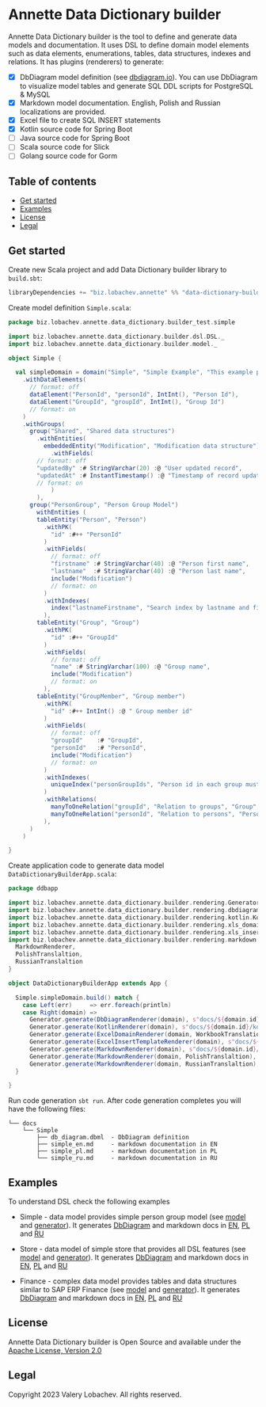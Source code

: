 # Annette Data Dictionary builder

Annette Data Dictionary builder is the tool to define and generate data models and documentation. It uses DSL to define domain model elements 
such as data elements, enumerations, tables, data structures, indexes and relations. It has plugins (renderers) to generate:

* [x] DbDiagram model definition (see [dbdiagram.io](https://dbdiagram.io/)). You can use DbDiagram to 
visualize model tables and generate SQL DDL scripts for PostgreSQL & MySQL 
* [x] Markdown model documentation. English, Polish and Russian localizations are provided. 
* [x] Excel file to create SQL INSERT statements
* [x] Kotlin source code for Spring Boot
* [ ] Java source code for Spring Boot
* [ ] Scala source code for Slick
* [ ] Golang source code for Gorm

## Table of contents

* [Get started](#get-started)
* [Examples](#examples)
* [License](#license)
* [Legal](#legal)

## Get started

Create new Scala project and add Data Dictionary builder library to `build.sbt`:

```sbt
libraryDependencies += "biz.lobachev.annette" %% "data-dictionary-builder" % "0.2.0"
```

Create model definition `Simple.scala`: 

```scala
package biz.lobachev.annette.data_dictionary.builder_test.simple

import biz.lobachev.annette.data_dictionary.builder.dsl.DSL._
import biz.lobachev.annette.data_dictionary.builder.model._

object Simple {

  val simpleDomain = domain("Simple", "Simple Example", "This example provides simple person group data model")
    .withDataElements(
      // format: off
      dataElement("PersonId", "personId", IntInt(), "Person Id"),
      dataElement("GroupId", "groupId", IntInt(), "Group Id")
      // format: on
    )
    .withGroups(
      group("Shared", "Shared data structures")
        .withEntities(
          embeddedEntity("Modification", "Modification data structure")
            .withFields(
        // format: off
        "updatedBy" :# StringVarchar(20) :@ "User updated record",
        "updatedAt" :# InstantTimestamp() :@ "Timestamp of record update"
        // format: on
            )
        ),
      group("PersonGroup", "Person Group Model")
        withEntities (
        tableEntity("Person", "Person")
          .withPK(
            "id" :#++ "PersonId"
          )
          .withFields(
            // format: off
            "firstname" :# StringVarchar(40) :@ "Person first name",
            "lastname"  :# StringVarchar(40) :@ "Person last name",
            include("Modification")
            // format: on
          )
          .withIndexes(
            index("lastnameFirstname", "Search index by lastname and firstname", "lastname", "firstname")
          ),
        tableEntity("Group", "Group")
          .withPK(
            "id" :#++ "GroupId"
          )
          .withFields(
            // format: off
            "name" :# StringVarchar(100) :@ "Group name",
            include("Modification")
            // format: on
          ),
        tableEntity("GroupMember", "Group member")
          .withPK(
            "id" :#++ IntInt() :@ " Group member id"
          )
          .withFields(
            // format: off
            "groupId"    :# "GroupId",
            "personId"   :# "PersonId",
            include("Modification")
            // format: on
          )
          .withIndexes(
            uniqueIndex("personGroupIds", "Person id in each group must be unique", "groupId", "personId")
          )
          .withRelations(
            manyToOneRelation("groupId", "Relation to groups", "Group", "groupId"     -> "id"),
            manyToOneRelation("personId", "Relation to persons", "Person", "personId" -> "id")
          ),
      )
    )

}
```

Create application code to generate data model `DataDictionaryBuilderApp.scala`:

```scala
package ddbapp

import biz.lobachev.annette.data_dictionary.builder.rendering.Generator
import biz.lobachev.annette.data_dictionary.builder.rendering.dbdiagram.DbDiagramRenderer
import biz.lobachev.annette.data_dictionary.builder.rendering.kotlin.KotlinRenderer
import biz.lobachev.annette.data_dictionary.builder.rendering.xls_domain.{ExcelDomainRenderer, WorkbookTranslation}
import biz.lobachev.annette.data_dictionary.builder.rendering.xls_insert.ExcelInsertTemplateRenderer
import biz.lobachev.annette.data_dictionary.builder.rendering.markdown.{
  MarkdownRenderer,
  PolishTranslaltion,
  RussianTranslaltion
}

object DataDictionaryBuilderApp extends App {

  Simple.simpleDomain.build() match {
    case Left(err)     => err.foreach(println)
    case Right(domain) =>
      Generator.generate(DbDiagramRenderer(domain), s"docs/${domain.id}/")
      Generator.generate(KotlinRenderer(domain), s"docs/${domain.id}/kotlin/")
      Generator.generate(ExcelDomainRenderer(domain, WorkbookTranslation.ru), s"docs/${domain.id}")
      Generator.generate(ExcelInsertTemplateRenderer(domain), s"docs/${domain.id}/template/")
      Generator.generate(MarkdownRenderer(domain), s"docs/${domain.id}/")
      Generator.generate(MarkdownRenderer(domain, PolishTranslaltion), s"docs/${domain.id}/")
      Generator.generate(MarkdownRenderer(domain, RussianTranslaltion), s"docs/${domain.id}/")
  }

}
```

Run code generation `sbt run`. After code generation completes you will have the following files:

```
└── docs
    └── Simple
        ├── db_diagram.dbml  - DbDiagram definition
        ├── simple_en.md     - markdown documentation in EN
        ├── simple_pl.md     - markdown documentation in PL
        └── simple_ru.md     - markdown documentation in RU
```

## Examples

To understand DSL check the following examples

* Simple - data model provides simple person group model 
  (see [model](src/test/scala/biz/lobachev/annette/data_dictionary/builder_test/simple/Simple.scala) and 
  [generator](src/test/scala/biz/lobachev/annette/data_dictionary/builder_test/SimpleSpec.scala)). It generates [DbDiagram](docs/Simple/db_diagram.dbml)
  and markdown docs in [EN](docs/Simple/simple_en.md), [PL](docs/Simple/simple_pl.md) and [RU](docs/Simple/simple_ru.md)

* Store - data model of simple store that provides all DSL features
  (see [model](src/test/scala/biz/lobachev/annette/data_dictionary/builder_test/store/Store.scala) and
  [generator](src/test/scala/biz/lobachev/annette/data_dictionary/builder_test/StoreSpec.scala)). It generates [DbDiagram](docs/Store/db_diagram.dbml)
  and markdown docs in [EN](docs/Store/store_en.md), [PL](docs/Store/store_pl.md) and [RU](docs/Store/store_ru.md)

* Finance - complex data model provides tables and data structures similar to SAP ERP Finance
  (see [model](src/test/scala/biz/lobachev/annette/data_dictionary/builder_test/finance/Finance.scala) and
  [generator](src/test/scala/biz/lobachev/annette/data_dictionary/builder_test/FinanceSpec.scala)). It generates [DbDiagram](docs/Finance/db_diagram.dbml)
  and markdown docs in [EN](docs/Finance/finance_en.md), [PL](docs/Finance/finance_pl.md) and [RU](docs/Finance/finance_ru.md)


## License

Annette Data Dictionary builder is Open Source and available under the [Apache License, Version 2.0](https://www.apache.org/licenses/LICENSE-2.0)

## Legal

Copyright 2023 Valery Lobachev. All rights reserved.
